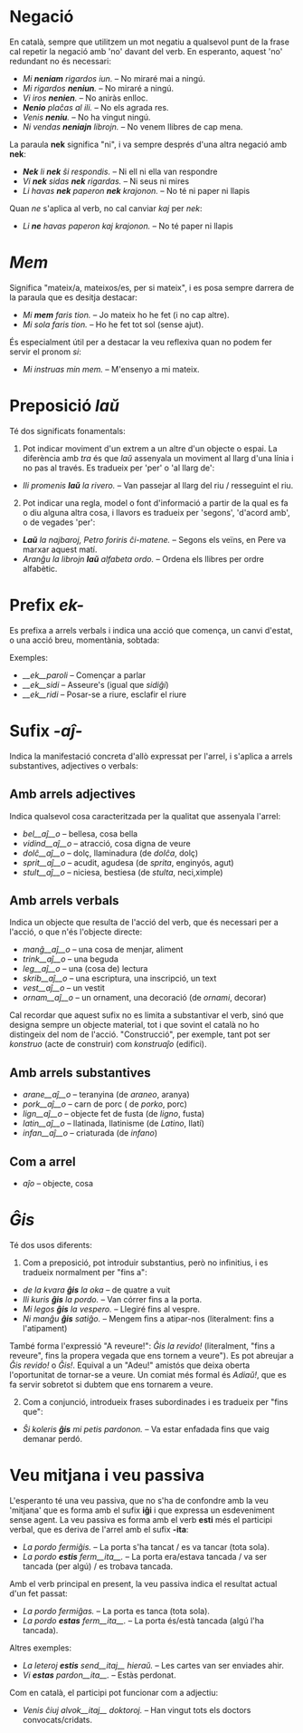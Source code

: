 # Negació

En català, sempre que utilitzem un mot negatiu  a qualsevol punt de la frase cal repetir la negació amb 'no' davant del verb. En esperanto, aquest 'no' redundant no és necessari:
- *Mi __neniam__ rigardos iun.* – No miraré mai a ningú.
- *Mi rigardos __neniun__.* – No miraré a ningú.
- *Vi iros __nenien__.* – No aniràs enlloc.
- *__Nenio__ plaĉas al ili.*  – No els agrada res.
- *Venis __neniu__.* – No ha vingut ningú.
- *Ni vendas __neniajn__ librojn.* – No venem llibres de cap mena.

La paraula __nek__ significa "ni", i va sempre després d'una altra negació amb __nek__:
- *__Nek__ li __nek__ ŝi respondis.*   – Ni ell ni ella van respondre
- *Vi __nek__ sidas __nek__ rigardas.* – Ni seus ni mires
- *Li havas __nek__ paperon __nek__ krajonon.* – No té ni paper ni llapis

Quan *ne* s'aplica al verb, no cal canviar *kaj* per *nek*:
- *Li __ne__ havas paperon kaj krajonon.* – No té paper ni llapis

# *Mem*

Significa "mateix/a, mateixos/es, per si mateix", i es posa sempre darrera de la paraula que es desitja destacar:
- *Mi __mem__ faris tion.* – Jo mateix ho he fet (i no cap altre).
- *Mi sola faris tion.* – Ho he fet tot sol (sense ajut).

És especialment útil per a destacar la veu reflexiva quan no podem fer servir el pronom *si*:
- *Mi instruas min mem.* – M'ensenyo a mi mateix.


# Preposició *laŭ*

Té dos significats fonamentals:

1) Pot indicar moviment d'un extrem a un altre d'un objecte o espai. La diferència amb *tra* és que *laŭ* assenyala un moviment al llarg d'una línia i no pas al través. Es tradueix per 'per' o 'al llarg de':
- *Ili promenis __laŭ__ la rivero.* – Van passejar al llarg del riu / resseguint el riu.

2) Pot indicar una regla, model o font d'informació a partir de la qual es fa o diu alguna altra cosa, i llavors es tradueix per 'segons', 'd'acord amb', o de vegades 'per':
- *__Laŭ__ la najbaroj, Petro foriris ĉi-matene.* – Segons els veïns, en Pere va marxar aquest matí.
- *Aranĝu la librojn __laŭ__ alfabeta ordo.* – Ordena els llibres per ordre alfabètic.

# Prefix *ek-*

Es prefixa a arrels verbals i indica una acció que comença, un canvi d'estat, o una acció breu, momentània, sobtada:

Exemples:

- *__ek__paroli*  – Començar a parlar
- *__ek__sidi*    – Asseure's (igual que *sidiĝi*)
- *__ek__ridi*    – Posar-se a riure, esclafir el riure
 

# Sufix *-aĵ-*

Indica la manifestació concreta d'allò expressat per l'arrel, i s'aplica a arrels substantives, adjectives o verbals:

## Amb arrels adjectives
Indica qualsevol cosa caracteritzada per la qualitat que assenyala l'arrel:

- *bel__aĵ__o* – bellesa, cosa bella
- *vidind__aĵ__o* – atracció, cosa digna de veure
- *dolĉ__aĵ__o* – dolç, llaminadura (de *dolĉa*, dolç)
- *sprit__aĵ__o* – acudit, agudesa (de *sprita*, enginyós, agut)
- *stult__aĵ__o* – niciesa, bestiesa (de *stulta*, neci,ximple)

## Amb arrels verbals
Indica un objecte que resulta de l'acció del verb, que és necessari per a l'acció, o que n'és l'objecte directe:

- *manĝ__aĵ__o*  – una cosa de menjar, aliment
- *trink__aĵ__o* – una beguda
- *leg__aĵ__o*  – una (cosa de) lectura
- *skrib__aĵ__o* – una escriptura, una inscripció, un text
- *vest__aĵ__o* – un vestit
- *ornam__aĵ__o* – un ornament, una decoració (de *ornami*, decorar)

Cal recordar que aquest sufix no es limita a substantivar el verb, sinó que designa sempre un objecte material, tot i que sovint el català no ho distingeix del nom de l'acció. "Construcció", per exemple, tant pot ser *konstruo* (acte de construir) com *konstruaĵo* (edifici).

## Amb arrels substantives

- *arane__aĵ__o* – teranyina (de *araneo*, aranya)
- *pork__aĵ__o* – carn de porc ( de *porko*, porc)
- *lign__aĵ__o* – objecte fet de fusta (de *ligno*, fusta)
- *latin__aĵ__o* – llatinada, llatinisme (de *Latino*, llatí)
- *infan__aĵ__o* – criaturada (de *infano*)

## Com a arrel

- *aĵo* – objecte, cosa

# *Ĝis*

Té dos usos diferents:

1) Com a preposició, pot introduir substantius, però no infinitius, i es tradueix normalment per "fins a":

- *de la kvara __ĝis__ la oka* – de quatre a vuit
- *Ili kuris __ĝis__ la pordo.* – Van córrer fins a la porta.
- *Mi legos __ĝis__ la vespero.* – Llegiré fins al vespre.
- *Ni manĝu __ĝis__ satiĝo.* – Mengem fins a atipar-nos (literalment: fins a l'atipament)

També forma l'expressió "A reveure!": *Ĝis la revido!* (literalment, "fins a reveure", fins la propera vegada que ens tornem a veure"). Es pot abreujar a *Ĝis revido!* o *Ĝis!*. Equival a un "Adeu!" amistós que deixa oberta l'oportunitat de tornar-se a veure. Un comiat més formal és *Adiaŭ!*, que es fa servir sobretot si dubtem que ens tornarem a veure.

2) Com a conjunció, introdueix frases subordinades i es tradueix per "fins que":

- *Ŝi koleris __ĝis__ mi petis pardonon.* – Va estar enfadada fins que vaig demanar perdó.

# Veu mitjana i veu passiva

L'esperanto té una veu passiva, que no s'ha de confondre amb la veu 'mitjana' que es forma amb el sufix __iĝi__ i que expressa un esdeveniment sense agent. La veu passiva es forma amb el verb __esti__ més el participi verbal, que es deriva de l'arrel amb el sufix __-ita__:

- *La pordo fermiĝis.* – La porta s'ha tancat / es va tancar (tota sola).
- *La pordo __estis__ ferm__ita__.* – La porta era/estava tancada / va ser tancada (per algú) / es trobava tancada.

Amb el verb principal en present, la veu passiva indica el resultat actual d'un fet passat:

- *La pordo fermiĝas.* – La porta es tanca (tota sola).
- *La pordo __estas__ ferm__ita__.* – La porta és/està tancada (algú l'ha tancada).

Altres exemples:

- *La leteroj __estis__ send__itaj__ hieraŭ.* – Les cartes van ser enviades ahir.
- *Vi __estas__ pardon__ita__.* – Estàs perdonat.

Com en català, el participi pot funcionar com a adjectiu:

- *Venis ĉiuj alvok__itaj__ doktoroj.* – Han vingut tots els doctors convocats/cridats.
